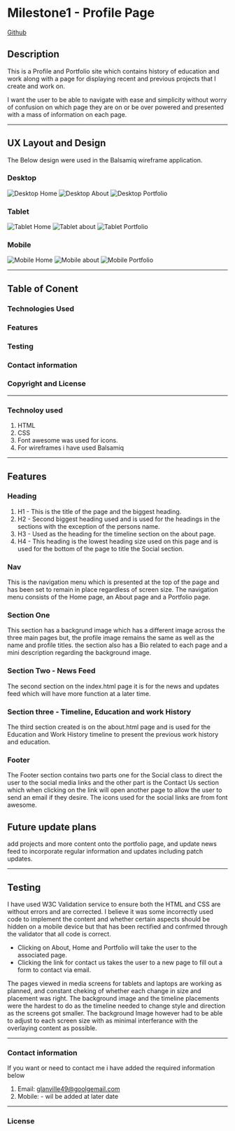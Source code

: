 # Milestone1 - Profile Page

[Github](https://github.com/Paul-Glanville/milestone1 "Github project page")

## Description

This is a Profile and Portfolio site which contains history of education and work along with a page for displaying recent and previous projects that I create and work on.

I want the user to be able to navigate with ease and simplicity without worry of confusion on which page they are on or be over powered and presented with a mass of information on each page. 

---

## UX Layout and Design
The Below design were used in the Balsamiq wireframe application.

### Desktop
![Desktop Home](/assets/wireframes/desktop-home.png)
![Desktop About](/assets/wireframes/desktop-about.png)
![Desktop Portfolio](/assets/wireframes/desktop-portfolio.png)

### Tablet
![Tablet Home](/assets/wireframes/tablet-home.png)
![Tablet about](/assets/wireframes/tablet-about.png)
![Tablet Portfolio](/assets/wireframes/tablet-portfolio.png)

### Mobile
![Mobile Home](/assets/wireframes/mobile-home.png)
![Mobile about](/assets/wireframes/mobile-about.png)
![Mobile Portfolio](/assets/wireframes/mobile-portfolio.png)

---
## Table of Conent
### Technologies Used
### Features
### Testing
### Contact information
### Copyright and License
---
### Technoloy used
1. HTML
2. CSS
3. Font awesome was used for icons.
4. For wireframes i have used Balsamiq
---
## Features

### Heading
1. H1 - This is the title of the page and the biggest heading.
2. H2 - Second biggest heading used and is used for the headings in the sections with the exception of the persons name.
3. H3 - Used as the heading for the timeline section on the about page.
4. H4 - This heading is the lowest heading size used on this page and is used for the bottom of the page to title the Social section.

### Nav

This is the navigation menu which is presented at the top of the page and has been set to remain in place regardless of screen size. The navigation menu consists of the Home page, an About page and a Portfolio page.
 
### Section One
This section has a backgrund image which has a different image across the three main pages but, the profile image remains the same as well as the name and profile titles. the section also has a Bio related to each page and a mini description regarding the background image.

### Section Two - News Feed
The second section on the index.html page it is for the news and updates feed which will have more function at a later time.

### Section three - Timeline, Education and work History
The third section created is on the about.html page and is used for the Education and Work History timeline to present the previous work history and education.

### Footer
The Footer section contains two parts one for the Social class to direct the user to the social media links and the other part is the Contact Us section which when clicking on the link will open another page to allow the user to send an email if they desire.
The icons used for the social links are from font awesome.

## Future update plans
add projects and more content onto the portfolio page, and update news feed to incorporate regular information and updates including patch updates.

---
## Testing
I have used W3C Validation service to ensure both the HTML and CSS are without errors and are corrected.
I believe it was some incorrectly used code to implement the content and whether certain aspects should be hidden on a mobile device but that has been rectified and confrmed through the validator that all code is correct.

- Clicking on About, Home and Portfolio will take the user to the associated page.
- Clicking the link for contact us takes the user to a new page to fill out a form to contact via email.

The pages viewed in media screens for tablets and laptops are working as planned, and constant cheking of whether each change in size and placement was right.
The background image and the timeline placements were the hardest to do as the timeline needed to change style and direction as the screens got smaller. 
The background Image however had to be able to adjust to each screen size with as minimal interferance with the overlaying content as possible.

---

### Contact information
If you want or need to contact me i have added the required information below
1. Email: glanville49@goolgemail.com
2. Mobile: - wil be added at later date

---

### License
